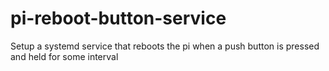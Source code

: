 # pi-reboot-button-service
Setup a systemd service that reboots the pi when a push button is pressed and held for some interval
